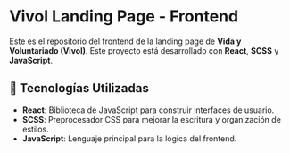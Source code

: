 # Vivol Landing Page - Frontend

Este es el repositorio del frontend de la landing page de **Vida y Voluntariado (Vivol)**. Este proyecto está desarrollado con **React**, **SCSS** y **JavaScript**.

## 🚀 Tecnologías Utilizadas

- **React**: Biblioteca de JavaScript para construir interfaces de usuario.
- **SCSS**: Preprocesador CSS para mejorar la escritura y organización de estilos.
- **JavaScript**: Lenguaje principal para la lógica del frontend.
